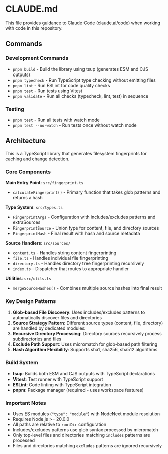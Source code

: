 # CLAUDE.md

This file provides guidance to Claude Code (claude.ai/code) when working with code in this repository.

## Commands

### Development Commands
- `pnpm build` - Build the library using tsup (generates ESM and CJS outputs)
- `pnpm typecheck` - Run TypeScript type checking without emitting files
- `pnpm lint` - Run ESLint for code quality checks
- `pnpm test` - Run tests using Vitest
- `pnpm validate` - Run all checks (typecheck, lint, test) in sequence

### Testing
- `pnpm test` - Run all tests with watch mode
- `pnpm test --no-watch` - Run tests once without watch mode

## Architecture

This is a TypeScript library that generates filesystem fingerprints for caching and change detection.

### Core Components

**Main Entry Point**: `src/fingerprint.ts`
- `calculateFingerprint()` - Primary function that takes glob patterns and returns a hash

**Type System**: `src/types.ts`
- `FingerprintArgs` - Configuration with includes/excludes patterns and extraSources
- `FingerprintSource` - Union type for content, file, and directory sources
- `FingerprintHash` - Final result with hash and source metadata

**Source Handlers**: `src/sources/`
- `content.ts` - Handles string content fingerprinting
- `file.ts` - Handles individual file fingerprinting
- `directory.ts` - Handles directory tree fingerprinting recursively
- `index.ts` - Dispatcher that routes to appropriate handler

**Utilities**: `src/utils.ts`
- `mergeSourceHashes()` - Combines multiple source hashes into final result

### Key Design Patterns

1. **Glob-based File Discovery**: Uses includes/excludes patterns to automatically discover files and directories
2. **Source Strategy Pattern**: Different source types (content, file, directory) are handled by dedicated modules
3. **Recursive Directory Processing**: Directory sources recursively process subdirectories and files
4. **Exclude Path Support**: Uses micromatch for glob-based path filtering
5. **Hash Algorithm Flexibility**: Supports sha1, sha256, sha512 algorithms

### Build System

- **tsup**: Builds both ESM and CJS outputs with TypeScript declarations
- **Vitest**: Test runner with TypeScript support
- **ESLint**: Code linting with TypeScript integration
- **pnpm**: Package manager (required - uses workspace features)

### Important Notes

- Uses ES modules (`"type": "module"`) with NodeNext module resolution
- Requires Node.js >= 20.0.0
- All paths are relative to `rootDir` configuration
- Includes/excludes patterns use glob syntax processed by micromatch
- Only top-level files and directories matching `includes` patterns are processed
- Files and directories matching `excludes` patterns are ignored recursively